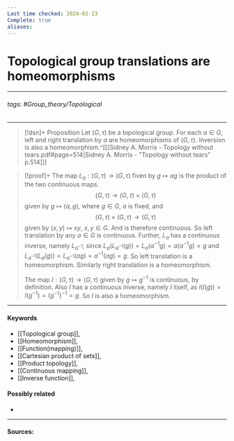 ```yaml
---
Last time checked: 2024-02-23
Complete: true
aliases:
---
```

# Topological group translations are homeomorphisms
***
###### tags: #Group_theory/Topological 
***
>[!dsn]+ Proposition
>Let $(G,\tau)$ be a topological group. For each $a\in G$, left and right translation by $a$ are homeomorphisms of $(G,\tau)$. Inversion is also a homeomorphism.^[[[Sidney A. Morris - Topology without tears.pdf#page=514|Sidney A. Morris - "Topology without tears" p.514]]]

>[!proof]+
>The map $L_{a}:(G,\tau)\to(G,\tau)$ fiven by $g\mapsto ag$ is the product of the two continuous maps.
>$$(G,\tau)\to(G,\tau)\times(G,\tau)$$
>given by $g\mapsto(a,g)$, where $g\in G$, $a$ is fixed, and
>$$(G,\tau)\times(G,\tau)\to(G,\tau)$$
>given by $(x,y)\mapsto xy$, $x,y\in G$. And is therefore continuous. So left translation by any $a\in G$ is continuous. Further, $L_{a}$ has a continuous inverse, namely $L_{a^{-1}}$, since $L_{a}(L_{a^{-1}}(g))=L_{a}(a^{-1}g)=a(a^{-1}g)=g$ and $L_{a^{-1}}(L_{a}(g))=L_{a^{-1}}(ag)=a^{-1}(ag)=g$. So left translation is a homeomorphism. Similarly right translation is a homeomorphism.
>
>The map $I:(G,\tau)\to(G,\tau)$ given by $g\mapsto g^{-1}$ is continuous, by definition. Also $I$ has a continuous inverse, namely $I$ itself, as $I(I(g))=I(g^{-1})=(g^{-1})^{-1}=g$. So $I$ is also a homeomorphism. 

***
#### Keywords
- [[Topological group]],
- [[Homeomorphism]],
- [[Function(mapping)]],
- [[Cartesian product of sets]],
- [[Product topology]],
- [[Continuous mapping]],
- [[Inverse function]],
#### Possibly related
- 
***
#### Sources: